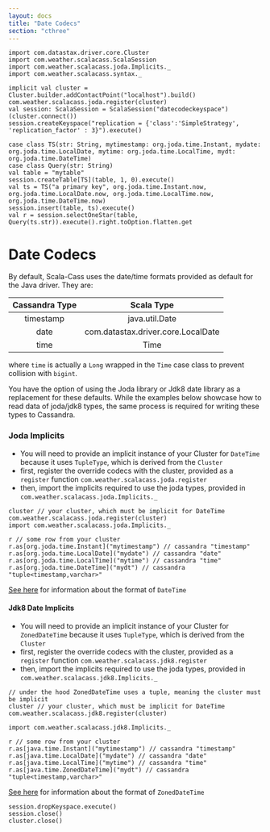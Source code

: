 ```yaml
---
layout: docs
title: "Date Codecs"
section: "cthree"
---
```

```tut:invisible
import com.datastax.driver.core.Cluster
import com.weather.scalacass.ScalaSession
import com.weather.scalacass.joda.Implicits._
import com.weather.scalacass.syntax._

implicit val cluster = Cluster.builder.addContactPoint("localhost").build()
com.weather.scalacass.joda.register(cluster)
val session: ScalaSession = ScalaSession("datecodeckeyspace")(cluster.connect())
session.createKeyspace("replication = {'class':'SimpleStrategy', 'replication_factor' : 3}").execute()

case class TS(str: String, mytimestamp: org.joda.time.Instant, mydate: org.joda.time.LocalDate, mytime: org.joda.time.LocalTime, mydt: org.joda.time.DateTime)
case class Query(str: String)
val table = "mytable"
session.createTable[TS](table, 1, 0).execute()
val ts = TS("a primary key", org.joda.time.Instant.now, org.joda.time.LocalDate.now, org.joda.time.LocalTime.now, org.joda.time.DateTime.now)
session.insert(table, ts).execute()
val r = session.selectOneStar(table, Query(ts.str)).execute().right.toOption.flatten.get
```

# Date Codecs

By default, Scala-Cass uses the date/time formats provided as default for the Java driver. They are:

| Cassandra Type |           Scala Type               |
|:--------------:|:----------------------------------:|
| timestamp      | java.util.Date                     |
| date           | com.datastax.driver.core.LocalDate |
| time           | Time                               |

where `time` is actually a `Long` wrapped in the `Time` case class to prevent collision with `bigint`.

You have the option of using the Joda library or Jdk8 date library as a replacement for these defaults. While the 
examples below showcase how to read data of joda/jdk8 types, the same process is required for writing these types to
Cassandra.

### Joda Implicits

* You will need to provide an implicit instance of your Cluster for `DateTime` because it uses `TupleType`, which 
is derived from the `Cluster`
* first, register the override codecs with the cluster, provided as a `register` function 
`com.weather.scalacass.joda.register`
* then, import the implicits required to use the joda types, provided in `com.weather.scalacass.joda.Implicits._`

```tut
cluster // your cluster, which must be implicit for DateTime
com.weather.scalacass.joda.register(cluster)
import com.weather.scalacass.joda.Implicits._

r // some row from your cluster
r.as[org.joda.time.Instant]("mytimestamp") // cassandra "timestamp"
r.as[org.joda.time.LocalDate]("mydate") // cassandra "date"
r.as[org.joda.time.LocalTime]("mytime") // cassandra "time"
r.as[org.joda.time.DateTime]("mydt") // cassandra "tuple<timestamp,varchar>"
```

[See here](https://datastax.github.io/java-driver/manual/custom_codecs/extras/#joda-time) for information about the 
format of `DateTime`

#### Jdk8 Date Implicits

* You will need to provide an implicit instance of your Cluster for `ZonedDateTime` because it uses `TupleType`, which 
is derived from the `Cluster`
* first, register the override codecs with the cluster, provided as a `register` function 
`com.weather.scalacass.jdk8.register`
* then, import the implicits required to use the joda types, provided in `com.weather.scalacass.jdk8.Implicits._`

```tut
// under the hood ZonedDateTime uses a tuple, meaning the cluster must be implicit
cluster // your cluster, which must be implicit for DateTime
com.weather.scalacass.jdk8.register(cluster)

import com.weather.scalacass.jdk8.Implicits._

r // some row from your cluster
r.as[java.time.Instant]("mytimestamp") // cassandra "timestamp"
r.as[java.time.LocalDate]("mydate") // cassandra "date"
r.as[java.time.LocalTime]("mytime") // cassandra "time"
r.as[java.time.ZonedDateTime]("mydt") // cassandra "tuple<timestamp,varchar>"
```

[See here](https://datastax.github.io/java-driver/manual/custom_codecs/extras/#jdk-8) for information about the format 
of `ZonedDateTime`

```tut:invisible
session.dropKeyspace.execute()
session.close()
cluster.close()
```